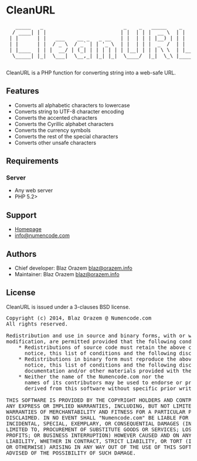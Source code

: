 ﻿CleanURL
========

<pre>
   _____   _                          _    _   _____    _      
  / ____| | |                        | |  | | |  __ \  | |     
 | |      | |   ___    __ _   _ __   | |  | | | |__) | | |     
 | |      | |  / _ \  / _` | | '_ \  | |  | | |  _  /  | |     
 | |____  | | |  __/ | (_| | | | | | | |__| | | | \ \  | |____ 
  \_____| |_|  \___|  \__,_| |_| |_|  \____/  |_|  \_\ |______|

</pre>

CleanURL is a PHP function for converting string into a web-safe URL.


Features
--------

 * Converts all alphabetic characters to lowercase
 * Converts string to UTF-8 character encoding
 * Converts the accented characters
 * Converts the Cyrillic alphabet characters
 * Converts the currency symbols
 * Converts the rest of the special characters
 * Converts other unsafe characters


Requirements
------------

### Server
 * Any web server
 * PHP 5.2>


Support
-------

 * [Homepage](http://www.numencode.com/)
 * <info@numencode.com>


Authors
-------

 * Chief developer: Blaz Orazem <blaz@orazem.info>
 * Maintainer: Blaz Orazem <blaz@orazem.info>


License
-------

CleanURL is issued under a 3-clauses BSD license.

<pre>
Copyright (c) 2014, Blaz Orazem @ Numencode.com
All rights reserved.

Redistribution and use in source and binary forms, with or without
modification, are permitted provided that the following conditions are met:
    * Redistributions of source code must retain the above copyright
      notice, this list of conditions and the following disclaimer.
    * Redistributions in binary form must reproduce the above copyright
      notice, this list of conditions and the following disclaimer in the
      documentation and/or other materials provided with the distribution.
    * Neither the name of the Numencode.com nor the
      names of its contributors may be used to endorse or promote products
      derived from this software without specific prior written permission.

THIS SOFTWARE IS PROVIDED BY THE COPYRIGHT HOLDERS AND CONTRIBUTORS "AS IS" AND
ANY EXPRESS OR IMPLIED WARRANTIES, INCLUDING, BUT NOT LIMITED TO, THE IMPLIED
WARRANTIES OF MERCHANTABILITY AND FITNESS FOR A PARTICULAR PURPOSE ARE
DISCLAIMED. IN NO EVENT SHALL "Numencode.com" BE LIABLE FOR ANY DIRECT, INDIRECT,
INCIDENTAL, SPECIAL, EXEMPLARY, OR CONSEQUENTIAL DAMAGES (INCLUDING, BUT NOT
LIMITED TO, PROCUREMENT OF SUBSTITUTE GOODS OR SERVICES; LOSS OF USE, DATA, OR
PROFITS; OR BUSINESS INTERRUPTION) HOWEVER CAUSED AND ON ANY THEORY OF
LIABILITY, WHETHER IN CONTRACT, STRICT LIABILITY, OR TORT (INCLUDING NEGLIGENCE
OR OTHERWISE) ARISING IN ANY WAY OUT OF THE USE OF THIS SOFTWARE, EVEN IF
ADVISED OF THE POSSIBILITY OF SUCH DAMAGE.
</pre>
